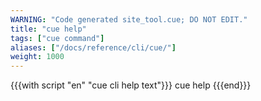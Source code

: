 ```yaml
---
WARNING: "Code generated site_tool.cue; DO NOT EDIT."
title: "cue help"
tags: ["cue command"]
aliases: ["/docs/reference/cli/cue/"]
weight: 1000
---
```


{{{with script "en" "cue cli help text"}}}
cue help
{{{end}}}
